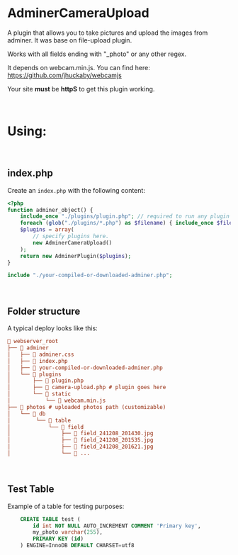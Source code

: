 # AdminerCameraUpload

A plugin that allows you to take pictures and upload the images from adminer.
It was base on file-upload plugin.

Works with all fields ending with "_photo" or any other regex.

It depends on webcam.min.js. You can find here: https://github.com/jhuckaby/webcamjs

Your site **must** be **httpS** to get this plugin working.


<br>

# Using:

<br>

## index.php

Create an `index.php` with the following content:

```php
<?php
function adminer_object() {
	include_once "./plugins/plugin.php"; // required to run any plugin
	foreach (glob("./plugins/*.php") as $filename) { include_once $filename; } // autoloader
	$plugins = array(
		// specify plugins here.
		new AdminerCameraUpload()
	);
	return new AdminerPlugin($plugins);
}

include "./your-compiled-or-downloaded-adminer.php";
```

<br>

## Folder structure

A typical deploy looks like this:

```ini
📂 webserver_root
├── 📂 adminer
│   ├── 📄 adminer.css
│   ├── 📄 index.php
│   ├── 📄 your-compiled-or-downloaded-adminer.php
│   └── 📂 plugins
│       ├── 📄 plugin.php
│       ├── 📄 camera-upload.php # plugin goes here
│       └── 📂 static
│           └── 📄 webcam.min.js
├── 📂 photos # uploaded photos path (customizable)
│   └── 📂 db
│        └── 📂 table
│            └── 📂 field
│                ├── 📄 field_241208_201430.jpg
│                ├── 📄 field_241208_201535.jpg
│                ├── 📄 field_241208_201621.jpg
│                └── 📄 ...
```


<br>

## Test Table

Example of a table for testing purposes:

``` sql
    CREATE TABLE test (
	    id int NOT NULL AUTO_INCREMENT COMMENT 'Primary key',
	    my_photo varchar(255),
	    PRIMARY KEY (id)
    ) ENGINE=InnoDB DEFAULT CHARSET=utf8
```
